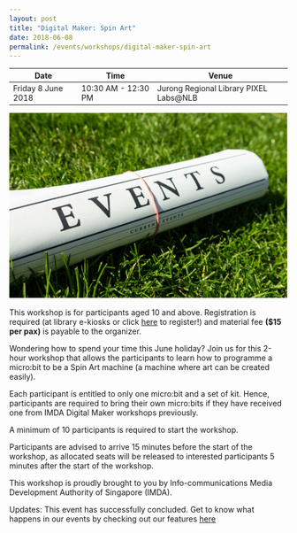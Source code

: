 ```yaml
---
layout: post
title: "Digital Maker: Spin Art"
date: 2018-06-08
permalink: /events/workshops/digital-maker-spin-art
---
```


| Date | Time | Venue |
|--------|---|---|
| Friday 8 June 2018 | 10:30 AM - 12:30 PM | Jurong Regional Library PIXEL Labs@NLB |

![hi](/images/events/generic-event-image.jpg)

This workshop is for participants aged 10 and above.
Registration is required (at library e-kiosks or click <a href="https://www.nlb.gov.sg/golibrary2/e/digital-maker-spin-art-pixel-labsnlb-14573037" target="_blank">here</a> to register!) and material fee **($15 per pax)** is payable to the organizer.

Wondering how to spend your time this June holiday? 
Join us for this 2-hour workshop that allows the participants to learn how to programme a micro:bit to be a Spin Art machine (a machine where art can be created easily).

Each participant is entitled to only one micro:bit and a set of kit. Hence, participants are required to bring their own micro:bits if they have received one from IMDA Digital Maker workshops previously.

A minimum of 10 participants is required to start the workshop.

Participants are advised to arrive 15 minutes before the start of the workshop, as allocated seats will be released to interested participants 5 minutes after the start of the workshop.

This workshop is proudly brought to you by Info-communications Media Development Authority of Singapore (IMDA).

Updates: This event has successfully concluded. Get to know what happens in our events by checking out our features <a href="" target="_blank">here</a>

